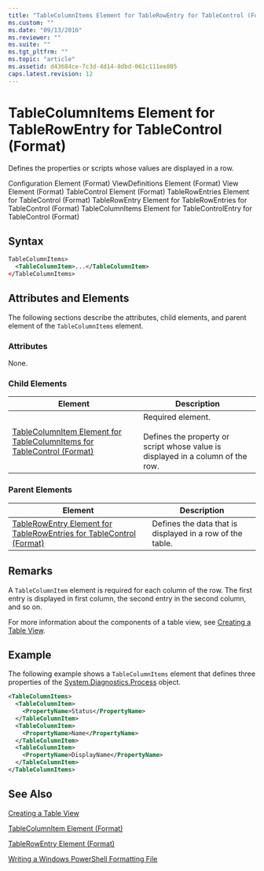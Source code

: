 ```yaml
---
title: "TableColumnItems Element for TableRowEntry for TableControl (Format) | Microsoft Docs"
ms.custom: ""
ms.date: "09/13/2016"
ms.reviewer: ""
ms.suite: ""
ms.tgt_pltfrm: ""
ms.topic: "article"
ms.assetid: d43684ce-7c3d-4d14-8dbd-061c111ee805
caps.latest.revision: 12
---
```

# TableColumnItems Element for TableRowEntry for TableControl (Format)

Defines the properties or scripts whose values are displayed in a row.

Configuration Element (Format)
ViewDefinitions Element (Format)
View Element (Format)
TableControl Element (Format)
TableRowEntries Element for TableControl (Format)
TableRowEntry Element for TableRowEntries for TableControl (Format)
TableColumnItems Element for TableControlEntry for TableControl (Format)

## Syntax

```xml
TableColumnItems>
  <TableColumnItem>...</TableColumnItem>
</TableColumnItems>
```

## Attributes and Elements

The following sections describe the attributes, child elements, and parent element of the `TableColumnItems` element.

### Attributes

None.

### Child Elements

|Element|Description|
|-------------|-----------------|
|[TableColumnItem Element for TableColumnItems for TableControl (Format)](./tablecolumnitem-element-for-tablecolumnitems-for-tablecontrol-format.md)|Required element.<br /><br /> Defines the property or script whose value is displayed in a column of the row.|

### Parent Elements

|Element|Description|
|-------------|-----------------|
|[TableRowEntry Element for TableRowEntries for TableControl (Format)](./tablerowentry-element-for-tablerowentroes-for-tablecontrol-format.md)|Defines the data that is displayed in a row of the table.|

## Remarks

A `TableColumnItem` element is required for each column of the row. The first entry is displayed in first column, the second entry in the second column, and so on.

For more information about the components of a table view, see [Creating a Table View](./creating-a-table-view.md).

## Example

The following example shows a `TableColumnItems` element that defines three properties of the [System.Diagnostics.Process](/dotnet/api/System.Diagnostics.Process) object.

```xml
<TableColumnItems>
  <TableColumnItem>
    <PropertyName>Status</PropertyName>
  </TableColumnItem>
  <TableColumnItem>
    <PropertyName>Name</PropertyName>
  </TableColumnItem>
  <TableColumnItem>
    <PropertyName>DisplayName</PropertyName>
  </TableColumnItem>
</TableColumnItems>

```

## See Also

[Creating a Table View](./creating-a-table-view.md)

[TableColumnItem Element (Format)](./tablecolumnitem-element-for-tablecolumnitems-for-tablecontrol-format.md)

[TableRowEntry Element (Format)](./tablerowentry-element-for-tablerowentroes-for-tablecontrol-format.md)

[Writing a Windows PowerShell Formatting File](./writing-a-powershell-formatting-file.md)
